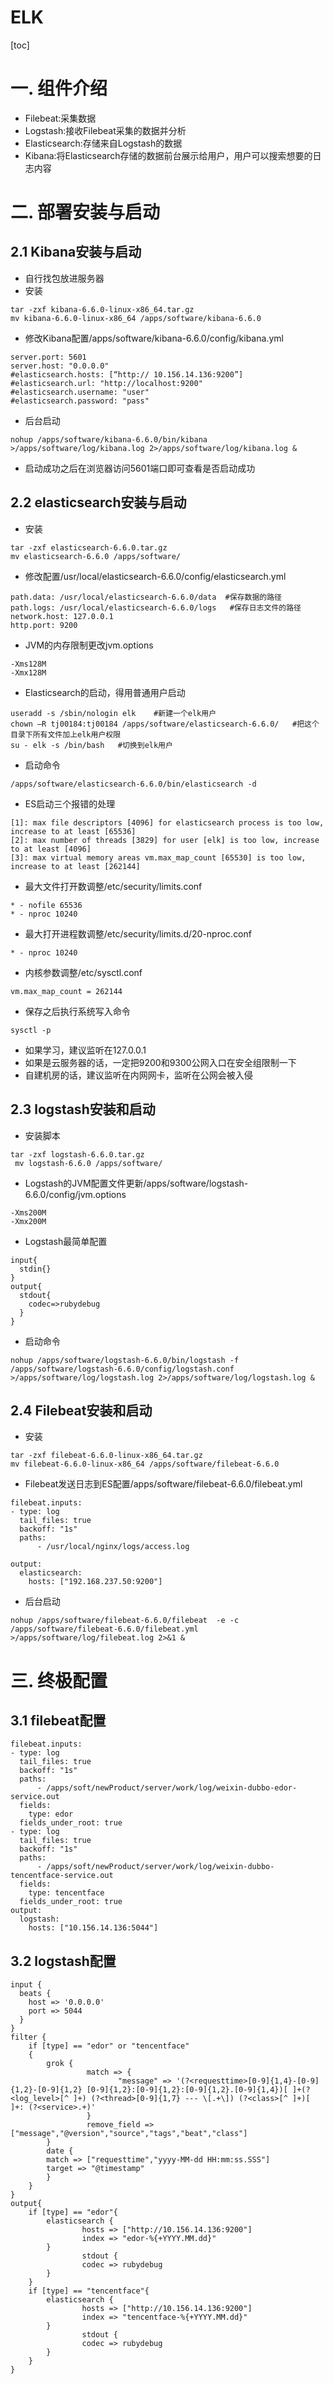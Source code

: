 # ELK
[toc]
# 一. 组件介绍
- Filebeat:采集数据
- Logstash:接收Filebeat采集的数据并分析
- Elasticsearch:存储来自Logstash的数据
- Kibana:将Elasticsearch存储的数据前台展示给用户，用户可以搜索想要的日志内容
# 二. 部署安装与启动
## 2.1 Kibana安装与启动
- 自行找包放进服务器
- 安装
```
tar -zxf kibana-6.6.0-linux-x86_64.tar.gz
mv kibana-6.6.0-linux-x86_64 /apps/software/kibana-6.6.0
```
- 修改Kibana配置/apps/software/kibana-6.6.0/config/kibana.yml

```
server.port: 5601
server.host: "0.0.0.0"
#elasticsearch.hosts: [“http:// 10.156.14.136:9200”]
#elasticsearch.url: "http://localhost:9200"
#elasticsearch.username: "user"
#elasticsearch.password: "pass"

```

- 后台启动

```
nohup /apps/software/kibana-6.6.0/bin/kibana >/apps/software/log/kibana.log 2>/apps/software/log/kibana.log &
```
- 启动成功之后在浏览器访问5601端口即可查看是否启动成功
## 2.2 elasticsearch安装与启动
- 安装

```
tar -zxf elasticsearch-6.6.0.tar.gz
mv elasticsearch-6.6.0 /apps/software/
```
- 修改配置/usr/local/elasticsearch-6.6.0/config/elasticsearch.yml

```
path.data: /usr/local/elasticsearch-6.6.0/data  #保存数据的路径
path.logs: /usr/local/elasticsearch-6.6.0/logs   #保存日志文件的路径
network.host: 127.0.0.1
http.port: 9200
```
- JVM的内存限制更改jvm.options

```
-Xms128M
-Xmx128M

```
- Elasticsearch的启动，得用普通用户启动

```
useradd -s /sbin/nologin elk	#新建一个elk用户
chown –R tj00184:tj00184 /apps/software/elasticsearch-6.6.0/   #把这个目录下所有文件加上elk用户权限
su - elk -s /bin/bash	#切换到elk用户
```
- 启动命令

```
/apps/software/elasticsearch-6.6.0/bin/elasticsearch -d
```
- ES启动三个报错的处理

```
[1]: max file descriptors [4096] for elasticsearch process is too low, increase to at least [65536]
[2]: max number of threads [3829] for user [elk] is too low, increase to at least [4096]
[3]: max virtual memory areas vm.max_map_count [65530] is too low, increase to at least [262144]

```
- 最大文件打开数调整/etc/security/limits.conf

```
* - nofile 65536
* - nproc 10240

```
- 最大打开进程数调整/etc/security/limits.d/20-nproc.conf

```
* - nproc 10240
```
- 内核参数调整/etc/sysctl.conf

```
vm.max_map_count = 262144

```
- 保存之后执行系统写入命令

```
sysctl -p
```
- 如果学习，建议监听在127.0.0.1
- 如果是云服务器的话，一定把9200和9300公网入口在安全组限制一下
- 自建机房的话，建议监听在内网网卡，监听在公网会被入侵

## 2.3 logstash安装和启动
- 安装脚本

```
tar -zxf logstash-6.6.0.tar.gz
 mv logstash-6.6.0 /apps/software/
```
- Logstash的JVM配置文件更新/apps/software/logstash-6.6.0/config/jvm.options

```
-Xms200M
-Xmx200M

```
- Logstash最简单配置

```
input{
  stdin{}
}
output{
  stdout{
    codec=>rubydebug
  }
}

```
- 启动命令

```
nohup /apps/software/logstash-6.6.0/bin/logstash -f /apps/software/logstash-6.6.0/config/logstash.conf >/apps/software/log/logstash.log 2>/apps/software/log/logstash.log &
```
## 2.4 Filebeat安装和启动
- 安装

```
tar -zxf filebeat-6.6.0-linux-x86_64.tar.gz
mv filebeat-6.6.0-linux-x86_64 /apps/software/filebeat-6.6.0

```
- Filebeat发送日志到ES配置/apps/software/filebeat-6.6.0/filebeat.yml

```
filebeat.inputs:
- type: log
  tail_files: true
  backoff: "1s"
  paths:
      - /usr/local/nginx/logs/access.log

output:
  elasticsearch:
    hosts: ["192.168.237.50:9200"]

```
- 后台启动

```
nohup /apps/software/filebeat-6.6.0/filebeat  -e -c /apps/software/filebeat-6.6.0/filebeat.yml >/apps/software/log/filebeat.log 2>&1 &
```
# 三. 终极配置
## 3.1 filebeat配置

```
filebeat.inputs:
- type: log
  tail_files: true
  backoff: "1s"
  paths:
      - /apps/soft/newProduct/server/work/log/weixin-dubbo-edor-service.out
  fields:
    type: edor
  fields_under_root: true
- type: log
  tail_files: true
  backoff: "1s"
  paths:
      - /apps/soft/newProduct/server/work/log/weixin-dubbo-tencentface-service.out
  fields:
    type: tencentface
  fields_under_root: true
output:
  logstash:
    hosts: ["10.156.14.136:5044"]

```
## 3.2 logstash配置

```
input {
  beats {
    host => '0.0.0.0'
    port => 5044
  }
}
filter {
    if [type] == "edor" or "tencentface"
    {
        grok {
                 match => {
                        "message" => '(?<requesttime>[0-9]{1,4}-[0-9]{1,2}-[0-9]{1,2} [0-9]{1,2}:[0-9]{1,2}:[0-9]{1,2}.[0-9]{1,4})[ ]+(?<log_level>[^ ]+) (?<thread>[0-9]{1,7} --- \[.+\]) (?<class>[^ ]+)[ ]+: (?<service>.+)'
                 }
                 remove_field => ["message","@version","source","tags","beat","class"]
        }
        date {
        match => ["requesttime","yyyy-MM-dd HH:mm:ss.SSS"]
        target => "@timestamp"
        }
    }
}
output{
    if [type] == "edor"{
        elasticsearch {
                hosts => ["http://10.156.14.136:9200"]
                index => "edor-%{+YYYY.MM.dd}"
        }
                stdout {
                codec => rubydebug
        }
    }
    if [type] == "tencentface"{
        elasticsearch {
                hosts => ["http://10.156.14.136:9200"]
                index => "tencentface-%{+YYYY.MM.dd}"
        }
                stdout {
                codec => rubydebug
        }
    }
}

```

















